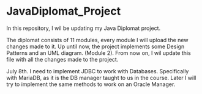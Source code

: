 # JavaDiplomat_Project
In this repository, I wil be updating my Java Diplomat project.

The diplomat consists of 11 modules, every module I will upload the new changes made to it.
Up until now, the project implements some Design Patterns and an UML diagram. (Module 2).
From now on, I wil update this file with all the changes made to the project.

July 8th. I need to implement JDBC to work with Databases. Specifically with MariaDB, as it is the DB manager taught to us in the course.
Later I will try to implement the same methods to work on an Oracle Manager.


